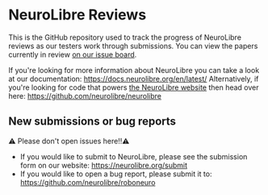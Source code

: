 # NeuroLibre Reviews

This is the GitHub repository used to track the progress of NeuroLibre reviews as our testers work through submissions.
You can view the papers currently in review [on our issue board](https://github.com/neurolibre/neurolibre-reviews/issues).

If you're looking for more information about NeuroLibre you can take a look at our documentation: https://docs.neurolibre.org/en/latest/
Alternatively, if you're looking for code that powers [the NeuroLibre website](https://neurolibre.org) then head over here: https://github.com/neurolibre/neurolibre

## New submissions or bug reports

:warning: Please don't open issues here!!:warning:

- If you would like to submit to NeuroLibre, please see the submission form on our website: https://neurolibre.org/submit
- If you would like to open a bug report, please submit it to: https://github.com/neurolibre/roboneuro